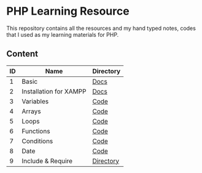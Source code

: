 # PHP Learning Resource

This repository contains all the resources and my hand typed notes, codes that I used as my learning materials for PHP.

## Content

| ID  | Name                   | Directory                                                           |
| --- | ---------------------- | ------------------------------------------------------------------- |
| 1   | Basic                  | [Docs](./PHP%20Front%20To%20Back/Part%201/README.md)                |
| 2   | Installation for XAMPP | [Docs](./PHP%20Front%20To%20Back/Part%202/README.md)                |
| 3   | Variables              | [Code](./PHP%20Front%20To%20Back/Part%203/phpsandbox/variables.php) |
| 4   | Arrays                 | [Code](./PHP%20Front%20To%20Back/Part%204/phpsandbox/arrays.php)    |
| 5   | Loops                  | [Code](./PHP%20Front%20To%20Back/Part%205/phpsandbox/loops.php)     |
| 6   | Functions              | [Code](./PHP%20Front%20To%20Back/Part%206/phpsandbox/functions.php) |
| 7   | Conditions             | [Code](./PHP%20Front%20To%20Back/Part%207/sandbox/conditions.php)   |
| 8   | Date                   | [Code](./PHP%20Front%20To%20Back/Part%208/sandbox/date.php)         |
| 9   | Include & Require      | [Directory](./PHP%20Front%20To%20Back/Part%209/website1/)           |

